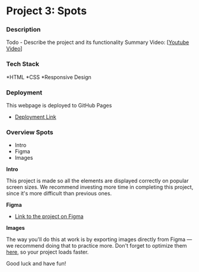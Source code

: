 # Project 3: Spots

### Description
Todo - Describe the project and its functionality
Summary Video:
[[Youtube Video](https://youtu.be/ZzR6IwoB9Uc)]

### Tech Stack
*HTML
*CSS
*Responsive Design

### Deployment
This webpage is deployed to GitHub Pages
- [Deployment Link](https://pilotophillip.github.io/se_project_spots/)


### Overview  Spots

* Intro  
* Figma  
* Images  
  
**Intro**
  
This project is made so all the elements are displayed correctly on popular screen sizes. We recommend investing more time in completing this project, since it's more difficult than previous ones.  
  
**Figma**  
  
* [Link to the project on Figma](https://www.figma.com/file/BBNm2bC3lj8QQMHlnqRsga/Sprint-3-Project-%E2%80%94-Spots?type=design&node-id=2%3A60&mode=design&t=afgNFybdorZO6cQo-1)
  
**Images**  
  
The way you'll do this at work is by exporting images directly from Figma — we recommend doing that to practice more. Don't forget to optimize them [here](https://tinypng.com/), so your project loads faster. 
  
Good luck and have fun!
